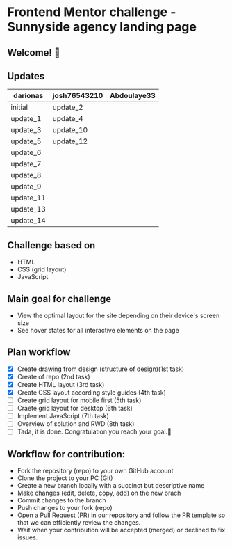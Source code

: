 # Frontend Mentor challenge - Sunnyside agency landing page

## Welcome! 👋

## Updates

| darionas  | josh76543210 | Abdoulaye33 |
| --------- | ------------ | ----------- |
| initial   | update_2     |             |
| update_1  | update_4     |             |
| update_3  | update_10    |             |
| update_5  | update_12    |             |
| update_6  |              |             |
| update_7  |              |             |
| update_8  |              |             |
| update_9  |              |             |
| update_11 |              |             |
| update_13 |              |             |
| update_14 |              |             |

## Challenge based on

- HTML
- CSS (grid layout)
- JavaScript

## Main goal for challenge

- View the optimal layout for the site depending on their device's screen size
- See hover states for all interactive elements on the page

## Plan workflow

- [x] Create drawing from design (structure of design)(1st task)
- [x] Create of repo (2nd task)
- [x] Create HTML layout (3rd task)
- [x] Create CSS layout according style guides (4th task)
- [ ] Create grid layout for mobile first (5th task)
- [ ] Craete grid layout for desktop (6th task)
- [ ] Implement JavaScript (7th task)
- [ ] Overview of solution and RWD (8th task)
- [ ] Tada, it is done. Congratulation you reach your goal.🎉

## Workflow for contribution:

- Fork the repository (repo) to your own GitHub account
- Clone the project to your PC (Git)
- Create a new branch locally with a succinct but descriptive name
- Make changes (edit, delete, copy, add) on the new brach
- Commit changes to the branch
- Push changes to your fork (repo)
- Open a Pull Request (PR) in our repository and follow the PR template so that we can efficiently review the changes.
- Wait when your contribution will be accepted (merged) or declined to fix issues.
